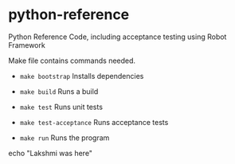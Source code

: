 # python-reference
Python Reference Code, including acceptance testing using Robot Framework

Make file contains commands needed.
* `make bootstrap` Installs dependencies

* `make build` Runs a build

* `make test` Runs unit tests

* `make test-acceptance` Runs acceptance tests

* `make run` Runs the program

echo "Lakshmi was here"